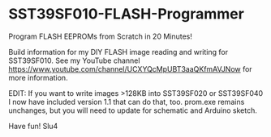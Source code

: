 # SST39SF010-FLASH-Programmer
Program FLASH EEPROMs from Scratch in 20 Minutes!

Build information for my DIY FLASH image reading and writing for SST39SF010. See my YouTube channel https://www.youtube.com/channel/UCXYQcMpUBT3aaQKfmAVJNow for more information.

EDIT: If you want to write images >128KB into SST39SF020 or SST39SF040 I now have included version 1.1 that can do that, too. prom.exe remains unchanges, but you will need to update for schematic and Arduino sketch.

Have fun! Slu4
